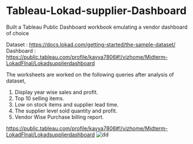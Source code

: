 # Tableau-Lokad-supplier-Dashboard
Built a Tableau Public Dashboard workbook emulating a vendor dashboard of choice


Dataset :  https://docs.lokad.com/getting-started/the-sample-dataset/
Dashboard : https://public.tableau.com/profile/kavya7806#!/vizhome/Midterm-LokadFInal/Lokadsupplierdashboard

The worksheets are worked on the following queries after analysis of dataset,
1. Display year wise sales and profit.
2. Top 10 selling items.
3. Low on stock items and supplier lead time.
4. The supplier level sold quantity and profit.
5. Vendor Wise Purchase billing report.

https://public.tableau.com/profile/kavya7806#!/vizhome/Midterm-LokadFInal/Lokadsupplierdashboard
![dd](https://user-images.githubusercontent.com/59784424/88340318-7d063e80-ccf0-11ea-8c52-c04096585f47.JPG)
